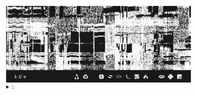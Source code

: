 <img src="./banner.png">
<details><summary> :: </summary>
<!--START_SECTION:waka-->

```
From: 09 August 2024 - To: 11 March 2025

Total Time: 1,159 hrs 10 mins

Python                     336 hrs 8 mins  ///////------------------   26.77 %
PHP                        192 hrs 57 mins ////---------------------   15.37 %
Markdown                   192 hrs 26 mins ////---------------------   15.33 %
Other                      96 hrs 30 mins  //-----------------------   07.69 %
```

<!--END_SECTION:waka-->
</details>
